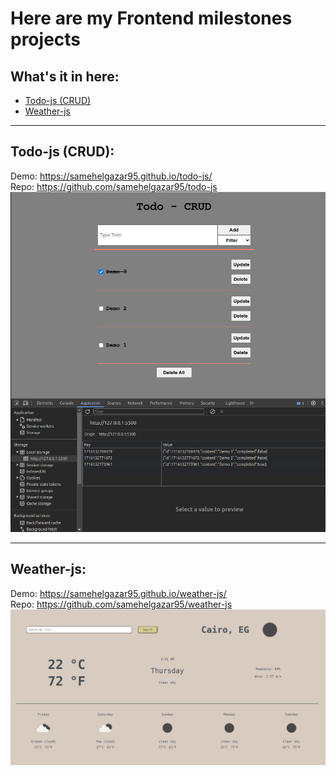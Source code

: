 # Here are my Frontend milestones projects

## What's it in here:

- [Todo-js (CRUD)](#todo-js-crud)
- [Weather-js](#weather-js)

<hr>

## **Todo-js (CRUD):**

Demo: https://samehelgazar95.github.io/todo-js/ <br>
Repo: https://github.com/samehelgazar95/todo-js <br>
![todo-js](/assets/todo-js_jljk8r6xj.png)

<hr>

## **Weather-js:**

Demo: https://samehelgazar95.github.io/weather-js/ <br>
Repo: https://github.com/samehelgazar95/weather-js <br>
![Screenshot from 2024-05-30 03-53-56](/assets/Screenshot%20from%202024-05-30%2003-53-56.png)

